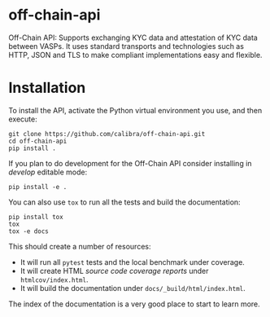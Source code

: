# off-chain-api

Off-Chain API: Supports exchanging KYC data and attestation of KYC data between VASPs.
It uses standard transports and technologies such as HTTP, JSON and TLS to make
compliant implementations easy and flexible.

# Installation

To install the API, activate the Python virtual environment you use, and then execute:

    git clone https://github.com/calibra/off-chain-api.git
    cd off-chain-api
    pip install .

If you plan to do development for the Off-Chain API consider installing in _develop_ editable mode:

    pip install -e .

You can also use `tox` to run all the tests and build the documentation:

    pip install tox
    tox
    tox -e docs

This should create a number of resources:

* It will run all `pytest` tests and the local benchmark under coverage.
* It will create HTML *source code coverage reports* under `htmlcov/index.html`.
* It will build the documentation under `docs/_build/html/index.html`.

The index of the documentation is a very good place to start to learn more.
